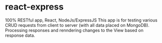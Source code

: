 # react-express
100% RESTful app, React, NodeJs/ExpressJS
This app is for testing various CRUD requests from client to server (with all data placed on MongoDB). Processing responses and renndering changes 
to the View based on response data.
